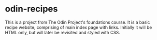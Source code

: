 # odin-recipes
This is a project from The Odin Project's foundations course. It is a basic recipe website, comprising of main index page with links. Initially it will be HTML only, but will later be revisited and styled with CSS.